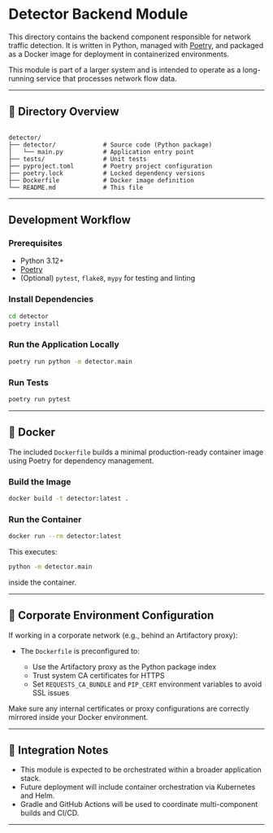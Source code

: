 # Detector Backend Module

This directory contains the backend component responsible for network traffic detection. 
It is written in Python, managed with [Poetry](https://python-poetry.org/), 
and packaged as a Docker image for deployment in containerized environments.

This module is part of a larger system and is intended to operate as a long-running service that processes network flow data.

---

## 📁 Directory Overview

```

detector/
├── detector/             # Source code (Python package)
│   └── main.py           # Application entry point
├── tests/                # Unit tests
├── pyproject.toml        # Poetry project configuration
├── poetry.lock           # Locked dependency versions
├── Dockerfile            # Docker image definition
└── README.md             # This file

````

---

## Development Workflow

### Prerequisites

- Python 3.12+
- [Poetry](https://python-poetry.org/docs/#installation)
- (Optional) `pytest`, `flake8`, `mypy` for testing and linting

### Install Dependencies

```bash
cd detector
poetry install
````

### Run the Application Locally

```bash
poetry run python -m detector.main
```

### Run Tests

```bash
poetry run pytest
```

---

## 🐳 Docker

The included `Dockerfile` builds a minimal production-ready container image using Poetry for dependency management.

### Build the Image

```bash
docker build -t detector:latest .
```

### Run the Container

```bash
docker run --rm detector:latest
```

This executes:

```bash
python -m detector.main
```

inside the container.

---

## 🔐 Corporate Environment Configuration

If working in a corporate network (e.g., behind an Artifactory proxy):

* The `Dockerfile` is preconfigured to:

  * Use the Artifactory proxy as the Python package index
  * Trust system CA certificates for HTTPS
  * Set `REQUESTS_CA_BUNDLE` and `PIP_CERT` environment variables to avoid SSL issues

Make sure any internal certificates or proxy configurations are correctly mirrored inside your Docker environment.

---

## 🧩 Integration Notes

* This module is expected to be orchestrated within a broader application stack.
* Future deployment will include container orchestration via Kubernetes and Helm.
* Gradle and GitHub Actions will be used to coordinate multi-component builds and CI/CD.

---

```
